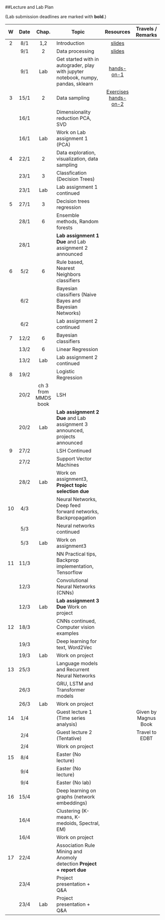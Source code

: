 ##Lecture and Lab Plan

(Lab submission deadlines are marked with **bold**.)

| W    |  Date     | Chap.     | Topic                                            | Resources | Travels / Remarks     |
|:----:|:---------:|:-----:    |--------------------------------------------------|:-------:|:------------:|
|  2   |  8/1      |   1,2     |  Introduction          |   [slides](https://stavanger.instructure.com/courses/6604/files?preview=645205)      |              |
|      |  9/1      |   2        | Data processing       |   [slides](https://stavanger.instructure.com/courses/6604/files?preview=646042)    |              |
|      |  9/1      |   Lab       | Get started with in autograder, play with jupyter notebook, numpy, pandas, sklearn       |       [hands-on-1](https://github.com/uis-dat550-spring20/course-info/tree/master/hands-on/hands-on-1) |              |
|  3   |  15/1     |   2       | Data sampling |    [Exercises](https://stavanger.instructure.com/courses/6604/files/649916?module_item_id=77824) [hands-on-2](https://github.com/uis-dat550-spring20/course-info/tree/master/hands-on/hands-on-2) |             |
|      |  16/1     |          |  Dimensionality reduction PCA, SVD   |         |            |
|      |  16/1     |    Lab      |  Work on Lab assignment 1 (PCA)  |         |            |
|  4   |  22/1     |   2        |  Data exploration, visualization, data sampling                      |       |              |
|      |  23/1     |    3       |     Classfication (Decision Trees)                                   |       |              |
|      |  23/1     |    Lab       |   Lab assignment 1 continued |         |              |
|  5   |  27/1     |    3       |   Decision trees regression                     |       |              |
|      |  28/1     |    6       |  Ensemble methods, Random forests                                  |       |              |
|      |  28/1     |           |  **Lab assignment 1 Due** and Lab assignment 2 announced  |         |              |
|  6   |  5/2    |    6       |   Rule based, Nearest Neighbors classifiers                        |       |              |
|      |  6/2      |           |    Bayesian classifiers  (Naive Bayes and Bayesian Networks)                                  |       |              |
|      |  6/2      |           |  Lab assignment 2 continued |         |              |
|  7   |  12/2      |  6         |   Bayesian classifiers                     |     |              |
|      |  13/2     |   6        |    Linear Regression                                   |       |              |
|      |  13/2     |   Lab       |  Lab assignment 2 continued  |         |              |
|  8   |  19/2     |           |   Logistic Regression                      |       |              |
|     |  20/2     |   ch 3 from MMDS book         |    LSH                                  |       |              |
|      |  20/2     |  Lab  | **Lab assignment 2 Due**  and Lab assignment 3 announced, projects announced     |     |              |
|  9   |  27/2     |           |  LSH Continued                                    |       |              |
|      |  27/2     |           |  Support Vector Machines   |        |              |
|      |  28/2     |   Lab       | Work on assignment3, **Project topic selection due**                         |      |              |
|  10  |  4/3      |           |   Neural Networks, Deep feed forward networks, Backpropagation                                     |       |              |
|      |  5/3      |           |   Neural networks continued  |        |              |
|      |  5/3      |    Lab       |   Work on assignment3                    |      |              |
|  11  |  11/3     |           |     NN Practical tips, Backprop implementation, Tensorflow                                   |       |              |
|      |  12/3     |           |  Convolutional Neural Networks (CNNs)   |         |              |
|      |  12/3     |    Lab       |   **Lab assignment 3 Due**  Work on project                     |       |              |
|  12  |  18/3     |           |    CNNs continued, Computer vision examples                                  |       |              |
|      |  19/3     |         | Deep learning for text, Word2Vec  |        |              |
|      |  19/3     |    Lab       |       Work on project                  |      |              |
|  13  |  25/3     |           |   Language models and Recurrent Neural Networks                                   |       |              |
|      |  26/3     |           | GRU, LSTM and Transformer models |     |              |
|      |  26/3     |     Lab      |  Work on project                      |    |              |
|  14  |  1/4      |           |     Guest lecture 1  (Time series analysis)                             |       | Given by  Magnus Book              |
|      |  2/4      |           |   Guest lecture 2 (Tentative) ||     Travel to EDBT         |
|      |  2/4      |           |   Work on project                    |       |              |
|  15  |  8/4      |           |   Easter (No lecture)                                    |       |              |
|      |  9/4     |           |    Easter (No lecture) |        |              |
|      |  9/4     |           |     Easter (No lab)                     |     |              |
|  16  |  15/4     |           |   Deep learning on graphs (network embeddings)                                 |       |              |
|      |  16/4     |           |  Clustering (K-means, K-medoids, Spectral, EM) |         |              |
|      |  16/4     |           |    Work on project                     |       |              |
|  17  |  22/4     |           |   Association Rule Mining and Anomoly detection **Project + report due**                                   |       |              |
|      |  23/4     |           |  Project presentation + Q&A   |         |              |
|      |  23/4     |   Lab        |    Project presentation + Q&A                     |       |              |
